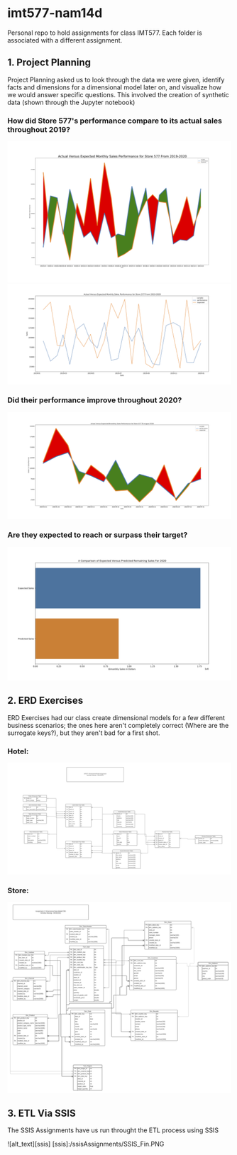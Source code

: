 # imt577-nam14d
Personal repo to hold assignments for class IMT577. Each folder is associated with a different assignment.

## 1. Project Planning

Project Planning asked us to look through the data we were given, identify facts and dimensions for a dimensional model later on, and visualize how we would answer specific questions. This involved the creation of synthetic data (shown through the Jupyter notebook)

### How did Store 577's performance compare to its actual sales throughout 2019?
![alt text][perf_metric1]
![alt text][perf_metric2]

[perf_metric1]:/projectPlanning/store_577_sales_performance_metric_2.png
[perf_metric2]:/projectPlanning/store577_salesperformance_vs_metric.png
 


### Did their performance improve throughout 2020?
![alt text][perf2020]

[perf2020]:/projectPlanning/store_577_store_sales_2020_line.png

### Are they expected to reach or surpass their target?
![alt text][target]

[target]:/projectPlanning/store_577_miss_annual_target.png

## 2. ERD Exercises

ERD Exercises had our class create dimensional models for a few different business scenarios; the ones here aren't completely correct (Where are the surrogate keys?), but they aren't bad for a first shot.

### Hotel:
![alt text][hotel]

[hotel]:/erdExercises/DimensionalModelExercise.png


### Store:
![alt text][store]

[store]:/erdExercises/Store_ERD.png

## 3. ETL Via SSIS

The SSIS Assignments have us run throught the ETL process using SSIS

![alt_text][ssis]
[ssis]:/ssisAssignments/SSIS_Fin.PNG
